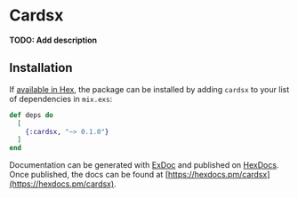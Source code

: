 # Cardsx

**TODO: Add description**

## Installation

If [available in Hex](https://hex.pm/docs/publish), the package can be installed
by adding `cardsx` to your list of dependencies in `mix.exs`:

```elixir
def deps do
  [
    {:cardsx, "~> 0.1.0"}
  ]
end
```

Documentation can be generated with [ExDoc](https://github.com/elixir-lang/ex_doc)
and published on [HexDocs](https://hexdocs.pm). Once published, the docs can
be found at [https://hexdocs.pm/cardsx](https://hexdocs.pm/cardsx).

